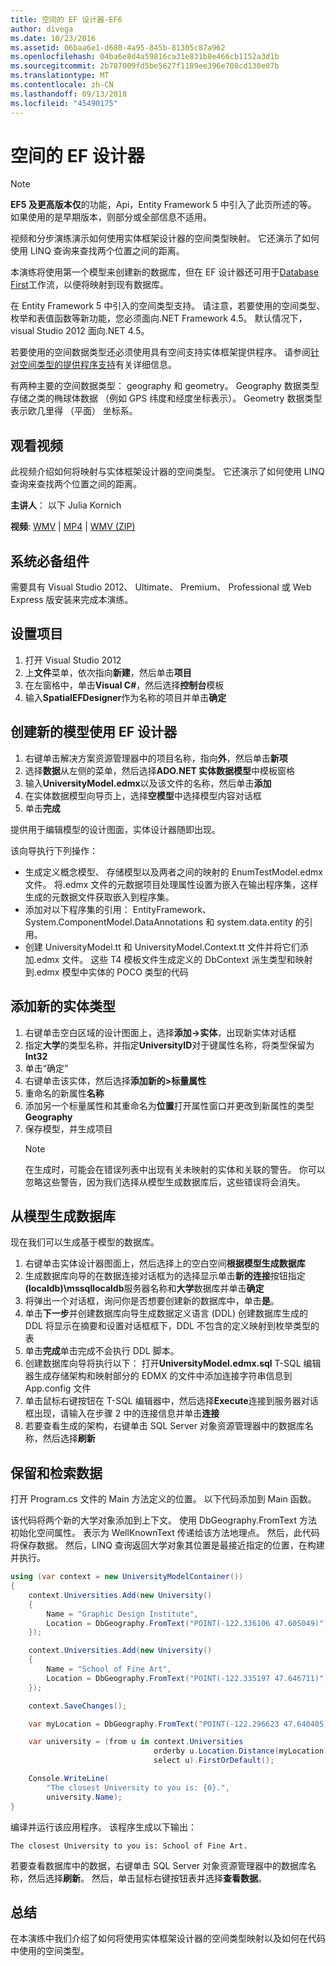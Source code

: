 ```yaml
---
title: 空间的 EF 设计器-EF6
author: divega
ms.date: 10/23/2016
ms.assetid: 06baa6e1-d680-4a95-845b-81305c87a962
ms.openlocfilehash: 04ba6e8d4a59816ca31e831b8e466cb1152a3d1b
ms.sourcegitcommit: 2b787009fd5be5627f1189ee396e708cd130e07b
ms.translationtype: MT
ms.contentlocale: zh-CN
ms.lasthandoff: 09/13/2018
ms.locfileid: "45490175"
---
```

# <a name="spatial---ef-designer"></a>空间的 EF 设计器
> [!NOTE]
> **EF5 及更高版本仅**的功能，Api，Entity Framework 5 中引入了此页所述的等。 如果使用的是早期版本，则部分或全部信息不适用。

视频和分步演练演示如何使用实体框架设计器的空间类型映射。 它还演示了如何使用 LINQ 查询来查找两个位置之间的距离。

本演练将使用第一个模型来创建新的数据库，但在 EF 设计器还可用于[Database First](~/ef6/modeling/designer/workflows/database-first.md)工作流，以便将映射到现有数据库。

在 Entity Framework 5 中引入的空间类型支持。 请注意，若要使用的空间类型、 枚举和表值函数等新功能，您必须面向.NET Framework 4.5。 默认情况下，visual Studio 2012 面向.NET 4.5。

若要使用的空间数据类型还必须使用具有空间支持实体框架提供程序。 请参阅[针对空间类型的提供程序支持](~/ef6/fundamentals/providers/spatial-support.md)有关详细信息。

有两种主要的空间数据类型： geography 和 geometry。 Geography 数据类型存储之类的椭球体数据 （例如 GPS 纬度和经度坐标表示）。 Geometry 数据类型表示欧几里得 （平面） 坐标系。

## <a name="watch-the-video"></a>观看视频
此视频介绍如何将映射与实体框架设计器的空间类型。 它还演示了如何使用 LINQ 查询来查找两个位置之间的距离。

**主讲人**： 以下 Julia Kornich

**视频**: [WMV](http://download.microsoft.com/download/E/C/9/EC9E6547-8983-4C1F-A919-D33210E4B213/HDI-ITPro-MSDN-winvideo-spatialwithdesigner.wmv) | [MP4](http://download.microsoft.com/download/E/C/9/EC9E6547-8983-4C1F-A919-D33210E4B213/HDI-ITPro-MSDN-mp4video-spatialwithdesigner.m4v) | [WMV (ZIP)](http://download.microsoft.com/download/E/C/9/EC9E6547-8983-4C1F-A919-D33210E4B213/HDI-ITPro-MSDN-winvideo-spatialwithdesigner.zip)

## <a name="pre-requisites"></a>系统必备组件

需要具有 Visual Studio 2012、 Ultimate、 Premium、 Professional 或 Web Express 版安装来完成本演练。

## <a name="set-up-the-project"></a>设置项目

1.  打开 Visual Studio 2012
2.  上**文件**菜单，依次指向**新建**，然后单击**项目**
3.  在左窗格中，单击**Visual C\#**，然后选择**控制台**模板
4.  输入**SpatialEFDesigner**作为名称的项目并单击**确定**

## <a name="create-a-new-model-using-the-ef-designer"></a>创建新的模型使用 EF 设计器

1.  右键单击解决方案资源管理器中的项目名称，指向**外**，然后单击**新项**
2.  选择**数据**从左侧的菜单，然后选择**ADO.NET 实体数据模型**中模板窗格
3.  输入**UniversityModel.edmx**以及该文件的名称，然后单击**添加**
4.  在实体数据模型向导页上，选择**空模型**中选择模型内容对话框
5.  单击**完成**

提供用于编辑模型的设计图面，实体设计器随即出现。

该向导执行下列操作：

-   生成定义概念模型、 存储模型以及两者之间的映射的 EnumTestModel.edmx 文件。 将.edmx 文件的元数据项目处理属性设置为嵌入在输出程序集，这样生成的元数据文件获取嵌入到程序集。
-   添加对以下程序集的引用： EntityFramework、 System.ComponentModel.DataAnnotations 和 system.data.entity 的引用。
-   创建 UniversityModel.tt 和 UniversityModel.Context.tt 文件并将它们添加.edmx 文件。 这些 T4 模板文件生成定义的 DbContext 派生类型和映射到.edmx 模型中实体的 POCO 类型的代码

## <a name="add-a-new-entity-type"></a>添加新的实体类型

1.  右键单击空白区域的设计图面上，选择**添加-&gt;实体**，出现新实体对话框
2.  指定**大学**的类型名称，并指定**UniversityID**对于键属性名称，将类型保留为**Int32**
3.  单击“确定” 
4.  右键单击该实体，然后选择**添加新的&gt;标量属性**
5.  重命名的新属性**名称**
6.  添加另一个标量属性和其重命名为**位置**打开属性窗口并更改到新属性的类型**Geography**
7.  保存模型，并生成项目
    > [!NOTE]
    > 在生成时，可能会在错误列表中出现有关未映射的实体和关联的警告。 你可以忽略这些警告，因为我们选择从模型生成数据库后，这些错误将会消失。

## <a name="generate-database-from-model"></a>从模型生成数据库

现在我们可以生成基于模型的数据库。

1.  右键单击实体设计器图面上，然后选择上的空白空间**根据模型生成数据库**
2.  生成数据库向导的在数据连接对话框为的选择显示单击**新的连接**按钮指定 **(localdb)\\mssqllocaldb**服务器名称和**大学**数据库并单击**确定**
3.  将弹出一个对话框，询问你是否想要创建新的数据库中，单击**是**。
4.  单击**下一步**并创建数据库向导生成数据定义语言 (DDL) 创建数据库生成的 DDL 将显示在摘要和设置对话框框下，DDL 不包含的定义映射到枚举类型的表
5.  单击**完成**单击完成不会执行 DDL 脚本。
6.  创建数据库向导将执行以下： 打开**UniversityModel.edmx.sql** T-SQL 编辑器生成存储架构和映射部分的 EDMX 的文件中添加连接字符串信息到 App.config 文件
7.  单击鼠标右键按钮在 T-SQL 编辑器中，然后选择**Execute**连接到服务器对话框出现，请输入在步骤 2 中的连接信息并单击**连接**
8.  若要查看生成的架构，右键单击 SQL Server 对象资源管理器中的数据库名称，然后选择**刷新**

## <a name="persist-and-retrieve-data"></a>保留和检索数据

打开 Program.cs 文件的 Main 方法定义的位置。 以下代码添加到 Main 函数。

该代码将两个新的大学对象添加到上下文。 使用 DbGeography.FromText 方法初始化空间属性。 表示为 WellKnownText 传递给该方法地理点。 然后，此代码将保存数据。 然后，LINQ 查询返回大学对象其位置是最接近指定的位置，在构建并执行。

``` csharp
using (var context = new UniversityModelContainer())
{
    context.Universities.Add(new University()
    {
        Name = "Graphic Design Institute",
        Location = DbGeography.FromText("POINT(-122.336106 47.605049)"),
    });

    context.Universities.Add(new University()
    {
        Name = "School of Fine Art",
        Location = DbGeography.FromText("POINT(-122.335197 47.646711)"),
    });

    context.SaveChanges();

    var myLocation = DbGeography.FromText("POINT(-122.296623 47.640405)");

    var university = (from u in context.Universities
                                orderby u.Location.Distance(myLocation)
                                select u).FirstOrDefault();

    Console.WriteLine(
        "The closest University to you is: {0}.",
        university.Name);
}
```

编译并运行该应用程序。 该程序生成以下输出：

```
The closest University to you is: School of Fine Art.
```

若要查看数据库中的数据，右键单击 SQL Server 对象资源管理器中的数据库名称，然后选择**刷新**。 然后，单击鼠标右键按钮表并选择**查看数据**。

## <a name="summary"></a>总结

在本演练中我们介绍了如何将使用实体框架设计器的空间类型映射以及如何在代码中使用的空间类型。 
